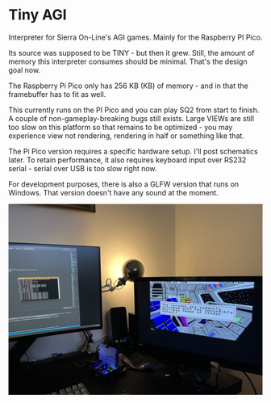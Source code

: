 # Tiny AGI

Interpreter for Sierra On-Line's AGI games. Mainly for the Raspberry PI Pico.

Its source was supposed to be TINY - but then it grew. Still, the amount of memory this interpreter consumes should be minimal. That's the design goal now.

The Raspberry Pi Pico only has 256 KB (KB) of memory - and in that the framebuffer has to fit as well.

This currently runs on the PI Pico and you can play SQ2 from start to finish. A couple of non-gameplay-breaking bugs still exists. Large VIEWs are still too slow on this platform so that remains to be optimized - you may experience view not rendering, rendering in half or something like that.

The Pi Pico version requires a specific hardware setup. I'll post schematics later. To retain performance, it also requires keyboard input over RS232 serial - serial over USB is too slow right now.

For development purposes, there is also a GLFW version that runs on Windows. That version doesn't have any sound at the moment.

![SQ2 running on the Raspberry PI Pico](readme-files/sq2.jpeg)
